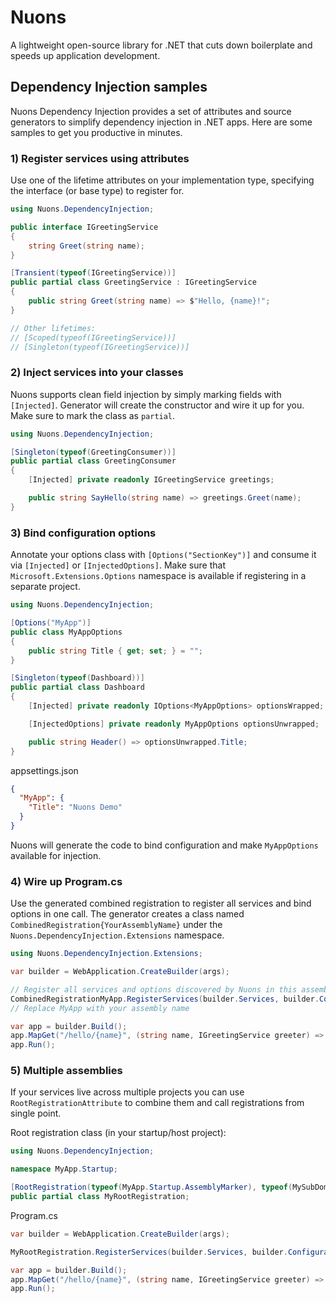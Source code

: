 # Nuons
A lightweight open-source library for .NET that cuts down boilerplate and speeds up application development.

## Dependency Injection samples

Nuons Dependency Injection provides a set of attributes and source generators to simplify dependency injection in .NET apps. Here are some samples to get you productive in minutes.

### 1) Register services using attributes
Use one of the lifetime attributes on your implementation type, specifying the interface (or base type) to register for.
```csharp
using Nuons.DependencyInjection;

public interface IGreetingService
{
    string Greet(string name);
}

[Transient(typeof(IGreetingService))]
public partial class GreetingService : IGreetingService
{
    public string Greet(string name) => $"Hello, {name}!";
}

// Other lifetimes:
// [Scoped(typeof(IGreetingService))]
// [Singleton(typeof(IGreetingService))]
```

### 2) Inject services into your classes
Nuons supports clean field injection by simply marking fields with `[Injected]`. Generator will create the constructor and wire it up for you. Make sure to mark the class as `partial`.
```csharp
using Nuons.DependencyInjection;

[Singleton(typeof(GreetingConsumer))]
public partial class GreetingConsumer
{
    [Injected] private readonly IGreetingService greetings;

    public string SayHello(string name) => greetings.Greet(name);
}
```

### 3) Bind configuration options
Annotate your options class with `[Options("SectionKey")]` and consume it via `[Injected]` or `[InjectedOptions]`. Make sure that `Microsoft.Extensions.Options` namespace is available if registering in a separate project.
```csharp
using Nuons.DependencyInjection;

[Options("MyApp")]
public class MyAppOptions
{
    public string Title { get; set; } = "";
}

[Singleton(typeof(Dashboard))]
public partial class Dashboard
{
    [Injected] private readonly IOptions<MyAppOptions> optionsWrapped;

    [InjectedOptions] private readonly MyAppOptions optionsUnwrapped;

    public string Header() => optionsUnwrapped.Title;
}
```
appsettings.json
```json
{
  "MyApp": {
    "Title": "Nuons Demo"
  }
}
```
Nuons will generate the code to bind configuration and make `MyAppOptions` available for injection.

### 4) Wire up Program.cs
Use the generated combined registration to register all services and bind options in one call. The generator creates a class named `CombinedRegistration{YourAssemblyName}` under the `Nuons.DependencyInjection.Extensions` namespace.

```csharp
using Nuons.DependencyInjection.Extensions;

var builder = WebApplication.CreateBuilder(args);

// Register all services and options discovered by Nuons in this assembly
CombinedRegistrationMyApp.RegisterServices(builder.Services, builder.Configuration);
// Replace MyApp with your assembly name

var app = builder.Build();
app.MapGet("/hello/{name}", (string name, IGreetingService greeter) => greeter.Greet(name));
app.Run();
```

### 5) Multiple assemblies
If your services live across multiple projects you can use `RootRegistrationAttribute` to combine them and call registrations from single point.

Root registration class (in your startup/host project):
```csharp
using Nuons.DependencyInjection;

namespace MyApp.Startup;

[RootRegistration(typeof(MyApp.Startup.AssemblyMarker), typeof(MySubDomainA.AssemblyMarker), typeof(MySubDomainB.AssemblyMarker))]
public partial class MyRootRegistration;
```

Program.cs
```csharp
var builder = WebApplication.CreateBuilder(args);

MyRootRegistration.RegisterServices(builder.Services, builder.Configuration);

var app = builder.Build();
app.MapGet("/hello/{name}", (string name, IGreetingService greeter) => greeter.Greet(name));
app.Run();
```
